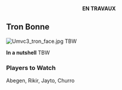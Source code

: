 <center>

**EN TRAVAUX**

</center>

## Tron Bonne

![](Umvc3_tron_face.jpg‎ "Umvc3_tron_face.jpg‎") TBW

**In a nutshell** TBW

### Players to Watch

Abegen, Rikir, Jayto, Churro
